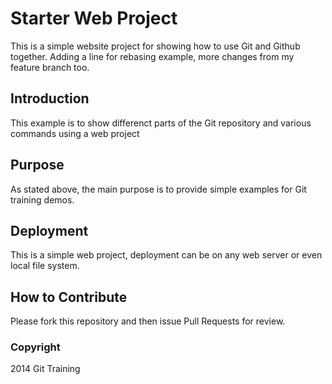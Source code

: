 # Starter Web Project

This is a simple website project for showing how to use Git and Github together. Adding a line for rebasing example, more changes from my feature branch too.

## Introduction

This example is to show differenct parts of the Git repository and various commands using a web project

## Purpose

As stated above, the main purpose is to provide simple examples for Git training demos.

## Deployment

This is a simple web project, deployment can be on any web server or even local file system.

## How to Contribute

Please fork this repository and then issue Pull Requests for review.

### Copyright

2014 Git Training